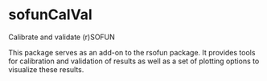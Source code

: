 # sofunCalVal

Calibrate and validate (r)SOFUN

This package serves as an add-on to the rsofun package. It provides tools for calibration and validation of results as well as a set of plotting options to visualize these results.


